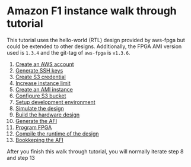 # Amazon F1 instance walk through tutorial

This tutorial uses the hello-world (RTL) design provided by aws-fpga but could be extended to other designs.
Additionally, the FPGA AMI version used is `1.3.4` and the git-tag of `aws-fpga` is `v1.3.6`.

1. [Create an AWS account](create_aws_account.md)
1. [Generate SSH keys](generate_ssh_keys.md)
1. [Create S3 credential](create_s3_credential.md)
1. [Increase instance limit](increase_instance_limit.md)
1. [Create an AMI instance](create_ami_instance.md)
1. [Configure S3 bucket](configure_s3.md)
1. [Setup development environment](setup_development_environment.md)
1. [Simulate the design](simulate_design.md)
1. [Build the hardware design](build_hardware.md)
1. [Generate the AFI](generate_afi.md)
1. [Program FPGA](program_fpga.md)
1. [Compile the runtime of the design](compile_runtime.md)
1. [Bookkeping the AFI](bookkeeping_afi.md)

After you finish this walk through tutorial, you will normally iterate step 8 and step 13
